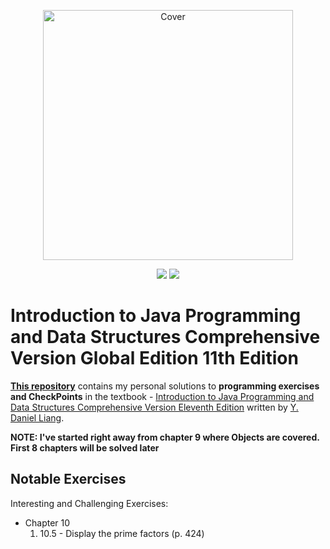 <p align="center">
  <a href="https://www.pearson.com/uk/educators/higher-education-educators/program/Liang-Introduction-to-Java-Programming-and-Data-Structures-Comprehensive-Version-Global-Edition-11th-Edition/PGM1898285.html"><img src="https://www.pearsonhighered.com/assets/bigcovers/1/2/9/2/1292221879.JPG" height="400" title="Cover" alt="Cover"></a>
</p>
<p align="center">
<img src="https://img.shields.io/badge/In%20Progress-Chapter10-yellow.svg" />
  <img src="https://img.shields.io/badge/Made%20With-Java 8-red.svg" />
</p>

# Introduction to Java Programming and Data Structures Comprehensive Version Global Edition 11th Edition

**[This repository](https://github.com/Alex-Golub/Java-ProgrammIng-and-Data-Structures-11th)** contains my personal solutions to **programming exercises and CheckPoints** in the textbook - [Introduction to Java Programming and Data Structures Comprehensive Version Eleventh Edition](https://www.pearson.com/uk/educators/higher-education-educators/program/Liang-Introduction-to-Java-Programming-and-Data-Structures-Comprehensive-Version-Global-Edition-11th-Edition/PGM1898285.html) written by [Y. Daniel Liang](https://yongdanielliang.github.io/).

**NOTE: I've started right away from chapter 9 where Objects are covered. 
First 8 chapters will be solved later**

## Notable Exercises
Interesting and Challenging Exercises:
* Chapter 10
    1. 10.5 - Display the prime factors (p. 424)
